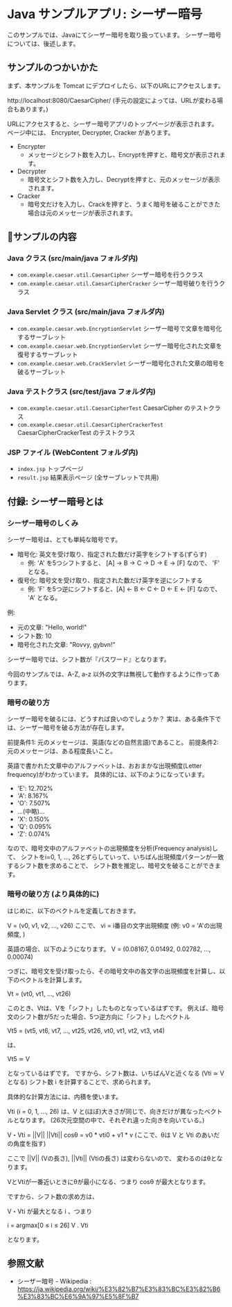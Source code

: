 # Java サンプルアプリ: シーザー暗号

このサンプルでは、Javaにてシーザー暗号を取り扱っています。
シーザー暗号については、後述します。


## サンプルのつかいかた

まず、本サンプルを Tomcat にデプロイしたら、以下のURLにアクセスします。

http://localhost:8080/CaesarCipher/ (手元の設定によっては、URLが変わる場合もあります。)

URLにアクセスすると、シーザー暗号アプリのトップページが表示されます。
ページ中には、 Encrypter, Decrypter, Cracker があります。

  * Encrypter
    * メッセージとシフト数を入力し、Encryptを押すと、暗号文が表示されます。
  * Decrypter
    * 暗号文とシフト数を入力し、Decryptを押すと、元のメッセージが表示されます。
  * Cracker
    * 暗号文だけを入力し、Crackを押すと、うまく暗号を破ることができた場合は元のメッセージが表示されます。


## サンプルの内容

### Java クラス (src/main/java フォルダ内)

  * `com.example.caesar.util.CaesarCipher` シーザー暗号を行うクラス
  * `com.example.caesar.util.CaesarCipherCracker` シーザー暗号破りを行うクラス

### Java Servlet クラス (src/main/java フォルダ内)

  * `com.example.caesar.web.EncryptionServlet` シーザー暗号で文章を暗号化するサーブレット
  * `com.example.caesar.web.EncryptionServlet` シーザー暗号化された文章を復号するサーブレット
  * `com.example.caesar.web.CrackServlet` シーザー暗号化された文章の暗号を破るサーブレット

### Java テストクラス (src/test/java フォルダ内)

  * `com.example.caesar.util.CaesarCipherTest` CaesarCipher のテストクラス
  * `com.example.caesar.util.CaesarCipherCrackerTest` CaesarCipherCrackerTest のテストクラス

### JSP ファイル (WebContent フォルダ内)

  * `index.jsp` トップページ
  * `result.jsp` 結果表示ページ (全サーブレットで共用)


## 付録: シーザー暗号とは
### シーザー暗号のしくみ

シーザー暗号は、とても単純な暗号です。

  * 暗号化: 英文を受け取り、指定された数だけ英字をシフトする(ずらす)
    * 例: 'A' を5つシフトすると、 [A] → B → C → D → E → [F] なので、 'F' となる。
  * 復号化: 暗号文を受け取り、指定された数だけ英字を逆にシフトする
    * 例: 'F' を5つ逆にシフトすると、[A] ← B ← C ← D ← E ← [F] なので、 'A' となる。

例:

  * 元の文章: "Hello, world!"
  * シフト数: 10
  * 暗号化された文章: "Rovvy, gybvn!"

シーザー暗号では、シフト数が『パスワード』となります。

今回のサンプルでは、A-Z, a-z 以外の文字は無視して動作するように作ってあります。

### 暗号の破り方

シーザー暗号を破るには、どうすれば良いのでしょうか？
実は、ある条件下では、シーザー暗号を破る方法が存在します。

前提条件1: 元のメッセージは、英語(などの自然言語)であること。
前提条件2: 元のメッセージは、ある程度長いこと。

英語で書かれた文章中のアルファベットは、おおまかな出現頻度(Letter frequency)がわかっています。
具体的には、以下のようになっています。

  * 'E': 12.702%	
  * 'A': 8.167%	
  * 'O': 7.507%	
  * ...(中略)...
  * 'X': 0.150%	
  * 'Q': 0.095%	
  * 'Z': 0.074%	

なので、暗号文中のアルファベットの出現頻度を分析(Frequency analysis)して、
シフトをi=0, 1, ..., 26とずらしていって、いちばん出現頻度パターンが一致するシフト数を求めることで、
シフト数を推定し、暗号文を破ることができます。


### 暗号の破り方 (より具体的に)

はじめに、以下のベクトルを定義しておきます。

V = (v0, v1, v2, ..., v26)
ここで、 vi = i番目の文字出現頻度 (例: v0 = 'A'の出現頻度, )

英語の場合、以下のようになります。
V = (0.08167, 0.01492, 0.02782, ..., 0.00074)


つぎに、暗号文を受け取ったら、その暗号文中の各文字の出現頻度を計算し、以下のベクトルを計算します。

Vt = (vt0, vt1, ..., vt26)

このとき、Vtは、Vを「シフト」したものとなっているはずです。
例えば、暗号文のシフト数が5だった場合、5つ逆方向に「シフト」したベクトル

Vt5 = (vt5, vt6, vt7, ..., vt25, vt26, vt0, vt1, vt2, vt3, vt4)

は、

Vt5 ≃ V

となっているはずです。
ですから、シフト数は、いちばんVと近くなる (Vti ≃ V となる) シフト数 i を計算することで、求められます。

具体的な計算方法には、内積を使います。

Vti (i = 0, 1, ..., 26) は、V と(ほぼ)大きさが同じで、向きだけが異なったベクトルとなります。
(26次元空間の中で、それぞれ違った向きを向いている。)

V・Vti = ||V|| ||Vti|| cosθ = v0 * vti0 + v1 * v (ここで、θは V と Vti のあいだの角度を指す)

ここで ||V|| (Vの長さ), ||Vti|| (Vtiの長さ) は変わらないので、
変わるのはθとなります。

VとVtiが一番近いときにθが最小になる、つまり cosθ が最大となります。

ですから、シフト数の求め方は、

V・Vti が最大となる i 、つまり

i = argmax[0 ≤ i ≤ 26] V . Vti

となります。


## 参照文献

  * シーザー暗号 - Wikipedia : https://ja.wikipedia.org/wiki/%E3%82%B7%E3%83%BC%E3%82%B6%E3%83%BC%E6%9A%97%E5%8F%B7
